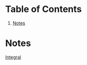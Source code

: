 
# Table of Contents

1.  [Notes](#org216c640)



<a id="org216c640"></a>

# Notes

[Integral](20241221124116-integral.md)

